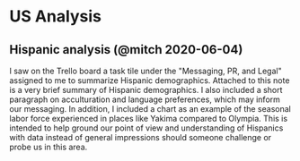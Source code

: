 # US Analysis 

## Hispanic analysis (@mitch 2020-06-04)
I saw on the Trello board a task tile under the "Messaging, PR, and Legal" assigned to me to summarize Hispanic demographics. 
Attached to this note is a very brief summary of Hispanic demographics.
I also included a short paragraph on acculturation and language preferences, which may inform our messaging.
In addition, I included a chart as an example of the seasonal labor force experienced in places like Yakima compared to Olympia.
This is intended to help ground our point of view and understanding of Hispanics with data instead of
general impressions should someone challenge or probe us in this area. 
